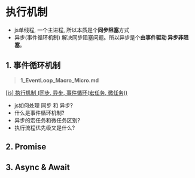 
# 执行机制

- js单线程, 一个主进程, 所以本质是个**同步阻塞**方式
- 异步(事件循环机制) 解决同步阻塞问题。所以异步是个**由事件驱动 异步非阻塞**。


## 1. 事件循环机制
> **1_EventLoop_Macro_Micro.md**

[[js] 执行机制 (同步, 异步, 事件循环(宏任务, 微任务))](https://zhuanlan.zhihu.com/p/137802406)

- js如何处理 同步 和 异步?
- 什么是事件循环机制? 
- 异步的宏任务和微任务区别?
- 执行流程优先级又是什么?

## 2. Promise

## 3. Async & Await 

